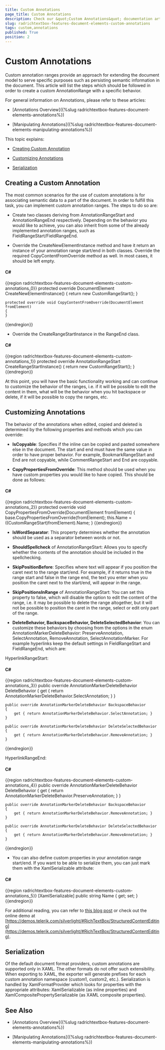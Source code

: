 ```yaml
---
title: Custom Annotations
page_title: Custom Annotations
description: Check our &quot;Custom Annotations&quot; documentation article for the RadRichTextBox {{ site.framework_name }} control.
slug: radrichtextbox-features-document-elements-custom-annotations
tags: custom,annotations
published: True
position: 2
---
```


# Custom Annotations



Custom annotation ranges provide an approach for extending the document model to serve specific purposes such as persisting semantic information in the document. This article will list the steps which should be followed in order to create a custom AnnotationRange with a specific behavior.
      

For general information on Annotations, please refer to these articles:

* [Annotations Overview]({%slug radrichtextbox-features-document-elements-annotations%})

* [Manipulating Annotations]({%slug radrichtextbox-features-document-elements-manipulating-annotations%})

This topic explains:
      

* [Creating Custom Annotation](#creating-a-custom-annotation)

* [Customizing Annotations](#customizing-annotations)

* [Serialization](#serialization)

## Creating a Custom Annotation

The most common scenarios for the use of custom annotations is for associating semantic data to a part of the document. In order to fulfill this task, you can implement custom annotation ranges. The steps to do so are:
        

* Create two classes deriving from AnnotationRangeStart and AnnotationRangeEnd respectively. Depending on the behavior you would like to achieve, you can also inherit from some of the already implemented annotation ranges, such as FieldRangeStart/FieldRangeEnd.
            

* Override the CreateNewElementInstance method and have it return an instance of your annotation range start/end in both classes. Override the required CopyContentFromOverride method as well. In most cases, it should be left empty.
            

#### __C#__

{{region radrichtextbox-features-document-elements-custom-annotations_0}}
	protected override DocumentElement CreateNewElementInstance()
	{
	    return new CustomRangeStart();
	}
	
	protected override void CopyContentFromOverride(DocumentElement fromElement)
	{
	}
{{endregion}}



* Override the CreateRangeStartInstance in the RangeEnd class.

#### __C#__

{{region radrichtextbox-features-document-elements-custom-annotations_1}}
	protected override AnnotationRangeStart CreateRangeStartInstance()
	{
	    return new CustomRangeStart();
	}
{{endregion}}



At this point, you will have the basic functionality working and can continue to customize the behavior of the ranges, i.e. if it will be possible to edit the content in them, what will be the behavior when you hit backspace or delete, if it will be possible to copy the ranges, etc. 

## Customizing Annotations

The behavior of the annotations when edited, copied and deleted is determined by the following properties and methods which you can override:

* __IsCopyable__: Specifies if the inline can be copied and pasted somewhere else in the document. The start and end must have the same value in order to have proper behavior. For example, BookmarkRangeStart and End are not copyable, while CommentRangeStart and End are copyable.
            

* __CopyPropertiesFromOverride__: This method should be used when you have custom properties you would like to have copied. This should be done as follows:
            

#### __C#__

{{region radrichtextbox-features-document-elements-custom-annotations_2}}
	protected override void CopyPropertiesFromOverride(DocumentElement fromElement)
	{
	    base.CopyPropertiesFromOverride(fromElement);
	    this.Name = ((CustomRangeStart)fromElement).Name;
	}
{{endregion}}

* __IsWordSeparator__: This property determines whether the annotation should be used as a separator between words or not.

* __ShouldSpellcheck__  of AnnotationRangeStart: Allows you to specify whether the contents of the annotation should be included in the spellchecking.

* __SkipPositionBefore__: Specifies where text will appear if you position the caret next to the range start/end. For example, if it returns true in the range start and false in the range end, the text you enter when you position the caret next to the start/end, will appear in the range.
            

* __SkipPositionsInRange__ of AnnotationRangeStart: You can set this property to false, which will disable the option to edit the content of the range, i.e. it may be possible to delete the range altogether, but it will not be possible to position the caret in the range, select or edit only part of the range.
            

* __DeleteBehavior, BackspaceBehavior, DeleteSelectedBehavior__: You can customize these behaviors by choosing from the options in the enum AnnotationMarkerDeleteBehavior: PreserveAnnotation, SelectAnnotation, RemoveAnnotation, SelectAnnotationMarker. For example hyperlinks keep the default settings in FieldRangeStart and FieldRangeEnd, which are: 

HyperlinkRangeStart:

#### __C#__

{{region radrichtextbox-features-document-elements-custom-annotations_3}}
	public override AnnotationMarkerDeleteBehavior DeleteBehavior
	{
	    get { return AnnotationMarkerDeleteBehavior.SelectAnnotation; }
	}
	
	public override AnnotationMarkerDeleteBehavior BackspaceBehavior
	{
	    get { return AnnotationMarkerDeleteBehavior.SelectAnnotation; }
	}
	
	public override AnnotationMarkerDeleteBehavior DeleteSelectedBehavior
	{
	    get { return AnnotationMarkerDeleteBehavior.RemoveAnnotation; }
	}
{{endregion}}

HyperlinkRangeEnd:

#### __C#__

{{region radrichtextbox-features-document-elements-custom-annotations_4}}
	public override AnnotationMarkerDeleteBehavior DeleteBehavior
	{
	    get { return AnnotationMarkerDeleteBehavior.PreserveAnnotation; }
	}
	
	public override AnnotationMarkerDeleteBehavior BackspaceBehavior
	{
	    get { return AnnotationMarkerDeleteBehavior.RemoveAnnotation; }
	}
	
	public override AnnotationMarkerDeleteBehavior DeleteSelectedBehavior
	{
	    get { return AnnotationMarkerDeleteBehavior.RemoveAnnotation; }
	}
{{endregion}}



* You can also define custom properties in your annotation range start/end. If you want to be able to serialize them, you can just mark them with the XamlSerializable attribute:
            

#### __C#__

{{region radrichtextbox-features-document-elements-custom-annotations_5}}
	[XamlSerializable]
	public string Name { get; set; } 
{{endregion}}



For additional reading, you can refer to [this blog post](http://blogs.telerik.com/xamlteam/posts/12-03-06/structured-content-editing-with-richtextbox-for-silverlight-wpf.aspx) or check out the online demo at [https://demos.telerik.com/silverlight/#RichTextBox/StructuredContentEditing](https://demos.telerik.com/silverlight/#RichTextBox/StructuredContentEditing).
        

## Serialization

Of the default document format providers, custom annotations are supported only in XAML. The other formats do not offer such extensibility. When exporting to XAML, the exporter will generate prefixes for each custom annotation namespace (custom1, custom2, etc.). Serialization is handled by XamlFormatProvider which looks for properties with the appropriate attributes: XamlSerializable (as inline properties) and XamlCompositePropertySerializable (as XAML composite properties).
        

## See Also

 * [Annotations Overview]({%slug radrichtextbox-features-document-elements-annotations%})

 * [Manipulating Annotations]({%slug radrichtextbox-features-document-elements-manipulating-annotations%})
